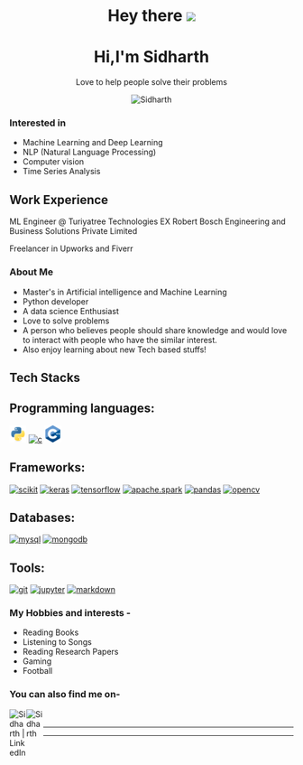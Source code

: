 <h1 align="center">Hey there <img src="https://media.giphy.com/media/hvRJCLFzcasrR4ia7z/giphy.gif" width="40"></h1>

<!-- Banner -->
<h1 align = "center"> Hi,I'm Sidharth</h1>
<p align = "center"> Love to help people solve their problems</p>

<p align="center"> <img src="https://komarev.com/ghpvc/?username=Sidharth&label=Profile%20views&color=0e75b6&style=flat" alt="Sidharth" /> </p>

### Interested in 
* Machine Learning and Deep Learning
* NLP (Natural Language Processing)
* Computer vision
* Time Series Analysis

<!-- work experience  -->
## Work Experience
ML Engineer @ Turiyatree Technologies
EX Robert Bosch Engineering and Business Solutions Private Limited

Freelancer in Upworks and Fiverr 

### About Me 
* Master's in Artificial intelligence and Machine Learning
* Python developer
* A data science Enthusiast
* Love to solve problems 
* A person who believes people should share knowledge and would love to interact with people who have the similar interest. 
* Also enjoy learning  about new Tech based stuffs!

 <!-- my work  -->

<h2 align="left">Tech Stacks</h2>

## Programming languages:
<p align="left">
<a href="https://www.python.org/" target="_blank"> <img src="https://raw.githubusercontent.com/devicons/devicon/master/icons/python/python-original.svg" alt="python"  width="30" height="30"/></a>  
<a href="https://www.cprogramming.com/" target="_blank"><img src="https://upload.wikimedia.org/wikipedia/commons/thumb/1/18/C_Programming_Language.svg/380px-C_Programming_Language.svg.png?20201031132917" alt="c" width="30" height="30"/></a>
<a href="https://www.cprogramming.com/" target="_blank"> <img src="https://raw.githubusercontent.com/devicons/devicon/master/icons/cplusplus/cplusplus-original.svg" alt="cplusplus" width="30" height="30"/></a> 
<p>

## Frameworks:
<p align="left">
<a href="https://scikit-learn.org/stable/" target="_blank"> <img src="https://upload.wikimedia.org/wikipedia/commons/thumb/0/05/Scikit_learn_logo_small.svg/120px-Scikit_learn_logo_small.svg.png" alt="scikit" width="40" height="30"/></a>
<a href="https://keras.io/" target="_blank"> <img src="https://upload.wikimedia.org/wikipedia/commons/thumb/a/ae/Keras_logo.svg/1200px-Keras_logo.svg.png" alt="keras" width="30" height="30"/></a>
<a href="https://www.tensorflow.org/" target="_blank"> <img src="https://upload.wikimedia.org/wikipedia/commons/thumb/2/2d/Tensorflow_logo.svg/1200px-Tensorflow_logo.svg.png" alt="tensorflow" width="30" height="30"/></a>
<a href="https://spark.apache.org/" target="_blank"> <img src="https://i.pinimg.com/474x/8d/b7/dc/8db7dc3b92b9a0018b0600e04cdaab4e--star-logo.jpg" alt="apache.spark" width="30" height="30"/></a>
<a href="https://pandas.pydata.org/about/" target="_blank"> <img src="https://miro.medium.com/max/1400/0*2MYU_Qoa6xLBFTi6.png" alt="pandas" width="60" height="40"/></a>
<!-- opencv -->
<a href="https://opencv.org/" target="_blank"> <img src="https://upload.wikimedia.org/wikipedia/commons/thumb/5/53/OpenCV_Logo_with_text.png/487px-OpenCV_Logo_with_text.png" alt="opencv" width="40" height="40"/></a>
</p>

## Databases:
<p align="left">
<a href="https://www.mysql.com/" target="_blank"><img src="https://cdn.freebiesupply.com/logos/large/2x/mysql-logo-png-transparent.png" alt="mysql" width="40" height="30"/></a>
<a href="https://www.mongodb.com/" target="_blank"><img src="https://www.svgrepo.com/show/331488/mongodb.svg" alt="mongodb" width="40" height="30"/></a>
</p>

## Tools:
<p align="left">
<a href="https://git-scm.com/" target="_blank"><img src="https://git-scm.com/images/logos/downloads/Git-Icon-1788C.png" alt="git" width="40" height="40"/></a>
<a href="https://jupyter.org/try" target="_blank"> <img src="https://upload.wikimedia.org/wikipedia/commons/thumb/3/38/Jupyter_logo.svg/1200px-Jupyter_logo.svg.png" alt="jupyter" width="40" height="40"/></a>
<a href="https://pandao.github.io/editor.md/en.html" target="_blank">   <img src="https://encrypted-tbn0.gstatic.com/images?q=tbn:ANd9GcRVYPAGR3-iS9hBUNawcXuHPNYJN6sIlHRRytvReT8lq1Z3P5YJWB5BT998b0W0VHttD3k&usqp=CAU" alt="markdown" width="40" height="40"/></a>


### My Hobbies and interests -
* Reading Books 
* Listening to Songs 
* Reading Research Papers
* Gaming
* Football






### You can also find me on-

[<img align="left" alt="Sidharth | LinkedIn" width="30px" src="https://img.icons8.com/color/48/000000/linkedin.png" />][linkedin]
[<img align = "left" alt="Sidharth" width="30px" src="https://img.icons8.com/color/48/000000/gmail.png" />][gmail]



<br>

<hr>

[linkedin]: https://www.linkedin.com/in/sidh4rth7/


[gmail]: mailto:sidh4rth7@gmail.com


----


